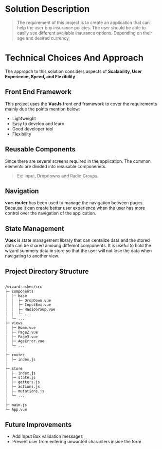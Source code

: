 # Solution Description

> The requirement of this project is to create an application that can help the user buy insurance policies. The user should be able to easily see different available insurance options. Depending on their age and desired currency,

# Technical Choices And Approach
The approach to this solution considers aspects of **Scalability, User Experience, Speed, and Flexibility**

## Front End Framework
This project uses the **VueJs** front end framework to cover the requirements mainly due the points mention below: 
- Lightweight
- Easy to develop and learn
- Good developer tool
- Flexibility

## Reusable Components
Since there are several screens required in the application. The common elements are divided into resusable componenets.
> Ex: Input, Dropdowns and Radio Groups.
## Navigation
**vue-router** has been used to manage the navigation between pages. 
Because it can create better user experience when the user has more control over the navigation of the application. 

## State Management
**Vuex** is state management library that can centalize data and the stored data can be shared amoung different components.
It is useful to hold the wizard summery data in store so that the user will not lose the data when navigating to another view. 

## Project Directory Structure

``` bash

/wizard-ashen/src
├─ components
│  ├─ base
│  │  ├─ DropDown.vue
│  │  ├─ InputBox.vue
│  │  ├─ RadioGroup.vue
│  │  └─ ...
│  └─ ...
├─ views
│  ├─ Home.vue
│  ├─ Page2.vue
│  ├─ Page3.vue
│  ├─ AgeError.vue
│  └─ ...
│ 
├─ router
│  ├─ index.js
│  
├─ store
│  ├─ index.js
│  ├─ state.js
│  ├─ getters.js
│  ├─ actions.js
│  ├─ mutations.js
│  └─ ...
│  
├─ main.js
└─ App.vue

```

## Future Improvements
- Add Input Box validation messages
- Prevent user from entering unwanted characters inside the form